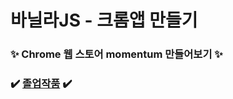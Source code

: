 # 바닐라JS - 크롬앱 만들기

### ✨ Chrome 웹 스토어 momentum 만들어보기 ✨

### ✔️ [졸업작품](https://ninninanna.github.io/Momentum/) ✔️ 
